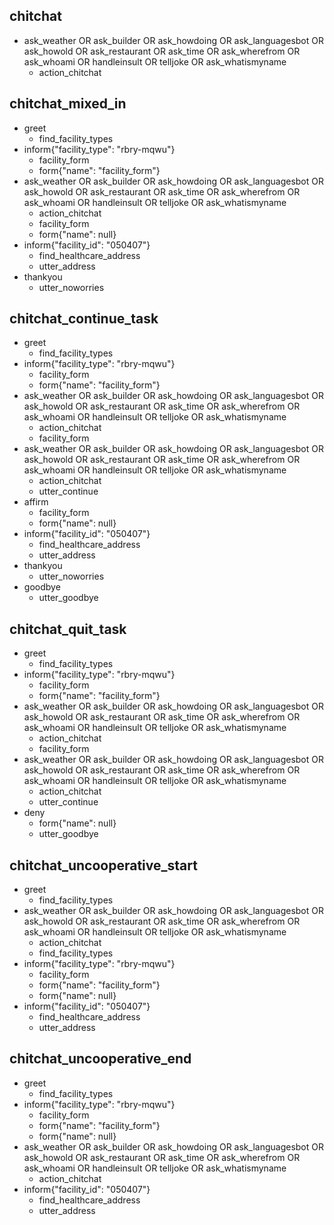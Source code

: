 ## chitchat

- ask_weather OR ask_builder OR ask_howdoing OR ask_languagesbot OR ask_howold OR ask_restaurant OR ask_time OR ask_wherefrom OR ask_whoami OR handleinsult OR telljoke OR ask_whatismyname
  - action_chitchat

## chitchat_mixed_in

- greet
  - find_facility_types
- inform{"facility_type": "rbry-mqwu"}
  - facility_form
  - form{"name": "facility_form"}
- ask_weather OR ask_builder OR ask_howdoing OR ask_languagesbot OR ask_howold OR ask_restaurant OR ask_time OR ask_wherefrom OR ask_whoami OR handleinsult OR telljoke OR ask_whatismyname
  - action_chitchat
  - facility_form
  - form{"name": null}
- inform{"facility_id": "050407"}
  - find_healthcare_address
  - utter_address
- thankyou
  - utter_noworries

## chitchat_continue_task

- greet
  - find_facility_types
- inform{"facility_type": "rbry-mqwu"}
  - facility_form
  - form{"name": "facility_form"}
- ask_weather OR ask_builder OR ask_howdoing OR ask_languagesbot OR ask_howold OR ask_restaurant OR ask_time OR ask_wherefrom OR ask_whoami OR handleinsult OR telljoke OR ask_whatismyname
  - action_chitchat
  - facility_form
- ask_weather OR ask_builder OR ask_howdoing OR ask_languagesbot OR ask_howold OR ask_restaurant OR ask_time OR ask_wherefrom OR ask_whoami OR handleinsult OR telljoke OR ask_whatismyname
  - action_chitchat
  - utter_continue
- affirm
  - facility_form
  - form{"name": null}
- inform{"facility_id": "050407"}
  - find_healthcare_address
  - utter_address
- thankyou
  - utter_noworries
- goodbye
  - utter_goodbye

## chitchat_quit_task

- greet
  - find_facility_types
- inform{"facility_type": "rbry-mqwu"}
  - facility_form
  - form{"name": "facility_form"}
- ask_weather OR ask_builder OR ask_howdoing OR ask_languagesbot OR ask_howold OR ask_restaurant OR ask_time OR ask_wherefrom OR ask_whoami OR handleinsult OR telljoke OR ask_whatismyname
  - action_chitchat
  - facility_form
- ask_weather OR ask_builder OR ask_howdoing OR ask_languagesbot OR ask_howold OR ask_restaurant OR ask_time OR ask_wherefrom OR ask_whoami OR handleinsult OR telljoke OR ask_whatismyname
  - action_chitchat
  - utter_continue
- deny
  - form{"name": null}
  - utter_goodbye

## chitchat_uncooperative_start

- greet
  - find_facility_types
- ask_weather OR ask_builder OR ask_howdoing OR ask_languagesbot OR ask_howold OR ask_restaurant OR ask_time OR ask_wherefrom OR ask_whoami OR handleinsult OR telljoke OR ask_whatismyname
  - action_chitchat
  - find_facility_types
- inform{"facility_type": "rbry-mqwu"}
  - facility_form
  - form{"name": "facility_form"}
  - form{"name": null}
- inform{"facility_id": "050407"}
  - find_healthcare_address
  - utter_address

## chitchat_uncooperative_end

- greet
  - find_facility_types
- inform{"facility_type": "rbry-mqwu"}
  - facility_form
  - form{"name": "facility_form"}
  - form{"name": null}
- ask_weather OR ask_builder OR ask_howdoing OR ask_languagesbot OR ask_howold OR ask_restaurant OR ask_time OR ask_wherefrom OR ask_whoami OR handleinsult OR telljoke OR ask_whatismyname
  - action_chitchat
- inform{"facility_id": "050407"}
  - find_healthcare_address
  - utter_address
